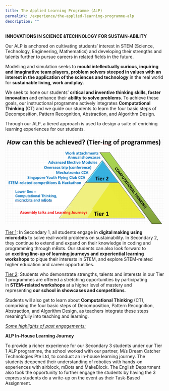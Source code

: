 ```yaml
---
title: The Applied Learning Programme (ALP)
permalink: /experience/the-applied-learning-programme-alp
description: ""
---
```

<p><strong>INNOVATIONS IN SCIENCE &amp;TECHNOLOGY FOR SUSTAIN-ABILITY</strong></p>
<p>Our ALP is anchored on cultivating students&rsquo; interest in STEM (Science, Technology, Engineering, Mathematics) and developing their strengths and talents further to pursue careers in related fields in the future.</p>
<p>Modelling and simulation seeks to&nbsp;<strong>mould intellectually curious, inquiring and imaginative team players, problem solvers steeped in values with an interest in the application of the sciences and technology</strong>&nbsp;in the real world for&nbsp;<strong>sustainable living, work and play</strong>.</p>
<p>We seek to hone our students&rsquo;&nbsp;<strong>critical and inventive thinking skills, foster innovation</strong>&nbsp;and enhance their&nbsp;<strong>ability to solve problems</strong>. To achieve these goals, our instructional programme actively integrates&nbsp;<strong>Computational Thinking</strong>&nbsp;(CT) and we guide our students to learn the four basic steps of Decomposition, Pattern Recognition, Abstraction, and Algorithm Design.</p>
<p>Through our ALP, a tiered approach is used to design a suite of enriching learning experiences for our students.</p>
<img src="/images/alp1.jpg">
<p><u>Tier 1</u>: In Secondary 1, all students engage in&nbsp;<strong>digital making using micro:bits</strong>&nbsp;to solve real-world problems on sustainability. In Secondary 2, they continue to extend and expand on their knowledge in coding and programming through mBots. Our students can also look forward to an&nbsp;<strong>exciting line-up of learning journeys and experiential learning workshops</strong>&nbsp;to pique their interests in STEM, and explore STEM-related higher education and career opportunities.</p>
<p><u>Tier 2</u>: Students who demonstrate strengths, talents and interests in our Tier 1 programmes are offered a stretching opportunities by participating in&nbsp;<strong>STEM-related workshops</strong>&nbsp;at a higher level of mastery and representing&nbsp;<strong>our&nbsp;school in showcases and competitions</strong>.</p>
<p>Students will also get to learn about&nbsp;<strong>Computational Thinking</strong>&nbsp;(CT), comprising the four basic steps of Decomposition, Pattern Recognition, Abstraction, and Algorithm Design, as teachers integrate these steps meaningfully into teaching and learning.</p>
<p><em><u>Some highlights of past engagements:</u></em></p>
<p><strong>ALP In-House Learning Journey</strong></p>
<p>To provide a richer experience for our Secondary 3 students under our Tier 1 ALP programme, the school worked with our partner, M/s Dream Catcher Technologies Pte Ltd, to conduct an in-house learning journey. The students deepened their understanding of robotics with hands-on experiences with airblock, mBots and MakeBlock. The English Department also took the opportunity to further engage the students by having the 3 express students do a write-up on the event as their Task-Based Assignment.</p>